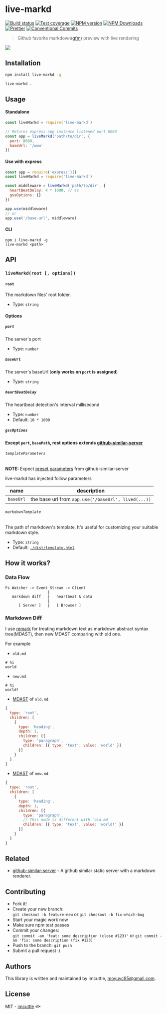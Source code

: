 # live-markd

[![Build status](https://img.shields.io/travis/imcuttle/live-markd/master.svg?style=flat-square)](https://travis-ci.org/imcuttle/live-markd)
[![Test coverage](https://img.shields.io/codecov/c/github/imcuttle/live-markd.svg?style=flat-square)](https://codecov.io/github/imcuttle/live-markd?branch=master)
[![NPM version](https://img.shields.io/npm/v/live-markd.svg?style=flat-square)](https://www.npmjs.com/package/live-markd)
[![NPM Downloads](https://img.shields.io/npm/dm/live-markd.svg?style=flat-square&maxAge=43200)](https://www.npmjs.com/package/live-markd)
[![Prettier](https://img.shields.io/badge/code_style-prettier-ff69b4.svg?style=flat-square)](https://prettier.io/)
[![Conventional Commits](https://img.shields.io/badge/Conventional%20Commits-1.0.0-yellow.svg?style=flat-square)](https://conventionalcommits.org)

> Github favorite markdown([gfm](https://github.github.com/gfm/)) preview with live rendering

![](https://i.loli.net/2018/10/28/5bd58a95c6b7d.gif)

## Installation

```bash
npm install live-markd -g

live-markd .
```

## Usage

#### Standalone

```javascript
const liveMarkd = require('live-markd')

// Returns express app instance listened port 8080
const app = liveMarkd('path/to/dir', {
  port: 8080,
  baseUrl: '/www'
})
```

#### Use with express

```javascript
const app = require('express')()
const liveMarkd = require('live-markd')

const middleware = liveMarkd('path/to/dir', {
  heartBeatDelay: 4 * 1000, // 4s
  gssOptions: {}
})

app.use(middleware)
// or
app.use('/base-url', middleware)
```

#### CLI

```
npm i live-markd -g
live-markd <path>
```

## API

### `liveMarkd(root [, options])`

#### `root`

The markdown files' root folder.

- Type: `string`

#### Options

##### `port`

The server's port

- Type: `number`

##### `baseUrl`

The server's baseUrl (**only works on `port` is assigned**)

- Type: `string`

##### `heartBeatDelay`

The heartbeat detection's interval millisecond

- Type: `number`
- Default: `10 * 1000`

##### `gssOptions`

**Except `port`, `basePath`, rest options extends [github-similar-server](https://github.com/imcuttle/github-similar-server)**

###### `templateParameters`

**NOTE:** Expect [preset parameters](https://github.com/imcuttle/github-similar-server/blob/master/README.md#about-markdowntemplate) from github-similar-server

live-markd has injected follow parameters

| name      | description                                         |
| --------- | --------------------------------------------------- |
| `baseUrl` | the base url from `app.use('/baseUrl', lived(...))` |

###### `markdownTemplate`

The path of markdown's template, It's useful for customizing your suitable markdown style.

- Type: `string`
- Default: [`./dist/template.html`](./dist/template.html)

## How it works?

### Data Flow

```text
Fs Watcher -> Event Stream -> Client
                   |
   markdown diff   |   heartbeat & data
                   |
      [ Server ]   |   [ Browser ]
```

### Markdown Diff

I use [remark](https://github.com/remarkjs/remark) for treating markdown text as markdown abstract syntax tree(MDAST),
then new MDAST comparing with old one.

For example

- `old.md`

```
# hi
world
```

- `new.md`

```
# hi
world!
```

- [MDAST](https://github.com/syntax-tree/mdast) of `old.md`

```javascript
{
  type: 'root',
  children: [
    {
      type: 'heading',
      depth: 1,
      children: [{
        type: 'paragraph',
        children: [{ type: 'text', value: 'world' }]
      }]
    }
  ]
}
```

- [MDAST](https://github.com/syntax-tree/mdast) of `new.md`

```javascript
{
  type: 'root',
  children: [
    {
      type: 'heading',
      depth: 1,
      children: [{
        type: 'paragraph',
        // This node is different with `old.md`
        children: [{ type: 'text', value: 'world!' }]
      }]
    }
  ]
}
```

## Related

- [github-similar-server](https://github.com/imcuttle/github-similar-server) - A github similar static server with a markdown renderer.

## Contributing

- Fork it!
- Create your new branch:  
  `git checkout -b feature-new` or `git checkout -b fix-which-bug`
- Start your magic work now
- Make sure npm test passes
- Commit your changes:  
  `git commit -am 'feat: some description (close #123)'` or `git commit -am 'fix: some description (fix #123)'`
- Push to the branch: `git push`
- Submit a pull request :)

## Authors

This library is written and maintained by imcuttle, <a href="mailto:moyuyc95@gmail.com">moyuyc95@gmail.com</a>.

## License

MIT - [imcuttle](https://github.com/imcuttle) 🐟
